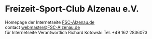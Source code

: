 Freizeit-Sport-Club Alzenau e.V.
================================
Homepage der Internetseite [FSC-Alzenau.de](http://fsc-alzenau.de/)  
contact <webmaster@FSC-Alzenau.de>  
für Internetseite Verantwortlich Richard Kotowski Tel. +49 162 2836073
